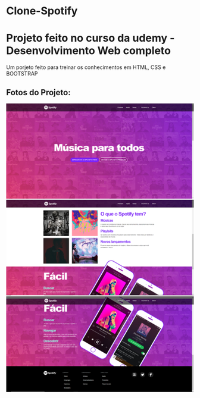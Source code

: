 # Clone-Spotify
<h1>Projeto feito no curso da udemy - Desenvolvimento Web completo</h1>
<p>Um porjeto feito para treinar os conhecimentos em HTML, CSS e BOOTSTRAP</p>

<h2>Fotos do Projeto:</h2>
<img src="fotosPrj/1.png">
<img src="fotosPrj/2.png">
<img src="fotosPrj/3.png">

